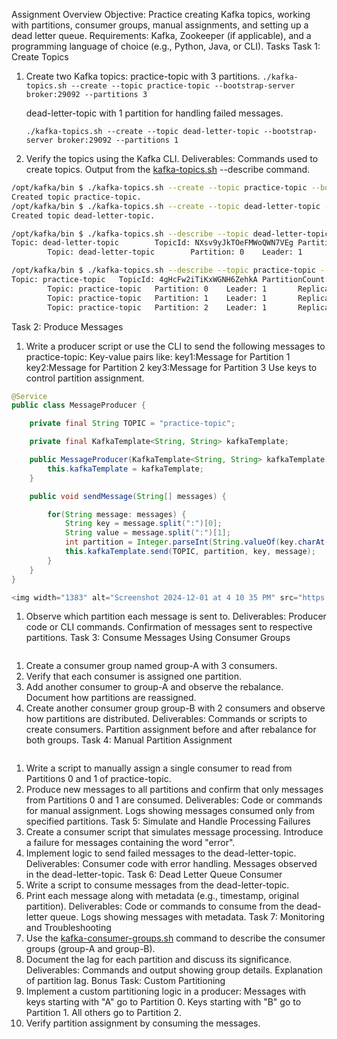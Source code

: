 Assignment Overview
Objective: Practice creating Kafka topics, working with partitions, consumer groups, manual assignments, and setting up a dead letter queue.
Requirements: Kafka, Zookeeper (if applicable), and a programming language of choice (e.g., Python, Java, or CLI).
Tasks
Task 1: Create Topics

1. Create two Kafka topics:
   practice-topic with 3 partitions.
   `./kafka-topics.sh --create --topic practice-topic --bootstrap-server broker:29092 --partitions 3`

   dead-letter-topic with 1 partition for handling failed messages.

   `./kafka-topics.sh --create --topic dead-letter-topic --bootstrap-server broker:29092 --partitions 1`

2. Verify the topics using the Kafka CLI.
   Deliverables:
   Commands used to create topics.
   Output from the [kafka-topics.sh](http://kafka-topics.sh/) --describe command.

```bash
/opt/kafka/bin $ ./kafka-topics.sh --create --topic practice-topic --bootstrap-server broker:29092 --partitions 3
Created topic practice-topic.
/opt/kafka/bin $ ./kafka-topics.sh --create --topic dead-letter-topic --bootstrap-server broker:29092 --partitions 1
Created topic dead-letter-topic.

/opt/kafka/bin $ ./kafka-topics.sh --describe --topic dead-letter-topic --bootstrap-server broker:29092
Topic: dead-letter-topic        TopicId: NXsv9yJkTOeFMWoQWN7VEg PartitionCount: 1       ReplicationFactor: 1    Configs: 
        Topic: dead-letter-topic        Partition: 0    Leader: 1       Replicas: 1     Isr: 1  Elr:    LastKnownElr: 

/opt/kafka/bin $ ./kafka-topics.sh --describe --topic practice-topic --bootstrap-server broker:29092
Topic: practice-topic   TopicId: 4gHcFw2iTiKxWGNH6ZehkA PartitionCount: 3       ReplicationFactor: 1    Configs: 
        Topic: practice-topic   Partition: 0    Leader: 1       Replicas: 1     Isr: 1  Elr:    LastKnownElr: 
        Topic: practice-topic   Partition: 1    Leader: 1       Replicas: 1     Isr: 1  Elr:    LastKnownElr: 
        Topic: practice-topic   Partition: 2    Leader: 1       Replicas: 1     Isr: 1  Elr:    LastKnownElr: 

```

Task 2: Produce Messages

1. Write a producer script or use the CLI to send the following messages to practice-topic:
   Key-value pairs like:
   key1:Message for Partition 1
   key2:Message for Partition 2
   key3:Message for Partition 3
   Use keys to control partition assignment.

```java
@Service
public class MessageProducer {

    private final String TOPIC = "practice-topic";

    private final KafkaTemplate<String, String> kafkaTemplate;

    public MessageProducer(KafkaTemplate<String, String> kafkaTemplate) {
        this.kafkaTemplate = kafkaTemplate;
    }

    public void sendMessage(String[] messages) {

        for(String message: messages) {
            String key = message.split(":")[0];
            String value = message.split(":")[1];
            int partition = Integer.parseInt(String.valueOf(key.charAt(key.length() - 1))) - 1;
            this.kafkaTemplate.send(TOPIC, partition, key, message);
        }
    }
}

<img width="1383" alt="Screenshot 2024-12-01 at 4 10 35 PM" src="https://github.com/user-attachments/assets/759f724f-ca0d-493e-9968-1d093de4c673">

```

1. Observe which partition each message is sent to.
   Deliverables:
   Producer code or CLI commands.
   Confirmation of messages sent to respective partitions.
   Task 3: Consume Messages Using Consumer Groups

```bash

```

1. Create a consumer group named group-A with 3 consumers.
2. Verify that each consumer is assigned one partition.
3. Add another consumer to group-A and observe the rebalance. Document how partitions are reassigned.
4. Create another consumer group group-B with 2 consumers and observe how partitions are distributed.
   Deliverables:
   Commands or scripts to create consumers.
   Partition assignment before and after rebalance for both groups.
   Task 4: Manual Partition Assignment

```java

```

1. Write a script to manually assign a single consumer to read from Partitions 0 and 1 of practice-topic.
2. Produce new messages to all partitions and confirm that only messages from Partitions 0 and 1 are consumed.
   Deliverables:
   Code or commands for manual assignment.
   Logs showing messages consumed only from specified partitions.
   Task 5: Simulate and Handle Processing Failures
3. Create a consumer script that simulates message processing. Introduce a failure for messages containing the word "error".
4. Implement logic to send failed messages to the dead-letter-topic.
   Deliverables:
   Consumer code with error handling.
   Messages observed in the dead-letter-topic.
   Task 6: Dead Letter Queue Consumer
5. Write a script to consume messages from the dead-letter-topic.
6. Print each message along with metadata (e.g., timestamp, original partition).
   Deliverables:
   Code or commands to consume from the dead-letter queue.
   Logs showing messages with metadata.
   Task 7: Monitoring and Troubleshooting
7. Use the [kafka-consumer-groups.sh](http://kafka-consumer-groups.sh/) command to describe the consumer groups (group-A and group-B).
8. Document the lag for each partition and discuss its significance.
   Deliverables:
   Commands and output showing group details.
   Explanation of partition lag.
   Bonus Task: Custom Partitioning
9. Implement a custom partitioning logic in a producer:
   Messages with keys starting with "A" go to Partition 0.
   Keys starting with "B" go to Partition 1.
   All others go to Partition 2.
10. Verify partition assignment by consuming the messages.
